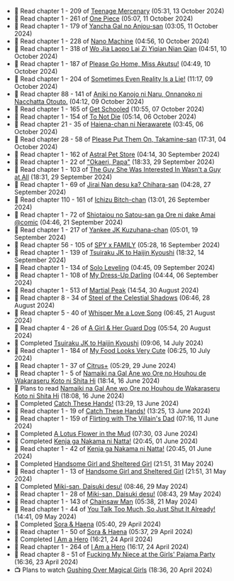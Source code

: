 <!-- ANILIST_ACTIVITY:start -->

-   📖 Read chapter 1 - 209 of [Teenage Mercenary](https://anilist.co/manga/126297) (05:31, 13 October 2024)
-   📖 Read chapter 1 - 261 of [One Piece](https://anilist.co/manga/30013) (05:07, 11 October 2024)
-   📖 Read chapter 1 - 179 of [Yancha Gal no Anjou-san](https://anilist.co/manga/101315) (03:05, 11 October 2024)
-   📖 Read chapter 1 - 228 of [Nano Machine](https://anilist.co/manga/120980) (04:56, 10 October 2024)
-   📖 Read chapter 1 - 318 of [Wo Jia Laopo Lai Zi Yiqian Nian Qian](https://anilist.co/manga/146267) (04:51, 10 October 2024)
-   📖 Read chapter 1 - 187 of [Please Go Home, Miss Akutsu!](https://anilist.co/manga/113501) (04:49, 10 October 2024)
-   📖 Read chapter 1 - 204 of [Sometimes Even Reality Is a Lie!](https://anilist.co/manga/113076) (11:17, 09 October 2024)
-   📖 Read chapter 88 - 141 of [Aniki no Kanojo ni Naru, Onnanoko ni Nacchatta Otouto.](https://anilist.co/manga/173831) (04:12, 09 October 2024)
-   📖 Read chapter 1 - 165 of [Get Schooled](https://anilist.co/manga/128521) (10:55, 07 October 2024)
-   📖 Read chapter 1 - 154 of [To Not Die](https://anilist.co/manga/136099) (05:14, 06 October 2024)
-   📖 Read chapter 21 - 35 of [Haiena-chan ni Nerawarete](https://anilist.co/manga/170235) (03:45, 06 October 2024)
-   📖 Read chapter 28 - 58 of [Please Put Them On, Takamine-san](https://anilist.co/manga/107559) (17:31, 04 October 2024)
-   📖 Read chapter 1 - 162 of [Astral Pet Store](https://anilist.co/manga/160143) (04:14, 30 September 2024)
-   📖 Read chapter 1 - 22 of ["Okaeri, Papa"](https://anilist.co/manga/154376) (18:33, 29 September 2024)
-   📖 Read chapter 1 - 103 of [The Guy She Was Interested In Wasn't a Guy at All](https://anilist.co/manga/149544) (18:31, 29 September 2024)
-   📖 Read chapter 1 - 69 of [Jirai Nan desu ka? Chihara-san](https://anilist.co/manga/137714) (04:28, 27 September 2024)
-   📖 Read chapter 110 - 161 of [Ichizu Bitch-chan](https://anilist.co/manga/119121) (13:01, 26 September 2024)
-   📖 Read chapter 1 - 72 of [Shiotaiou no Satou-san ga Ore ni dake Amai @comic](https://anilist.co/manga/123130) (04:46, 21 September 2024)
-   📖 Read chapter 1 - 217 of [Yankee JK Kuzuhana-chan](https://anilist.co/manga/116822) (05:01, 19 September 2024)
-   📖 Read chapter 56 - 105 of [SPY x FAMILY](https://anilist.co/manga/108556) (05:28, 16 September 2024)
-   📖 Read chapter 1 - 139 of [Tsuiraku JK to Haijin Kyoushi](https://anilist.co/manga/99737) (18:32, 14 September 2024)
-   📖 Read chapter 1 - 134 of [Solo Leveling](https://anilist.co/manga/105398) (04:45, 09 September 2024)
-   📖 Read chapter 1 - 108 of [My Dress-Up Darling](https://anilist.co/manga/101583) (04:44, 06 September 2024)
-   📖 Read chapter 1 - 513 of [Martial Peak](https://anilist.co/manga/104494) (14:54, 30 August 2024)
-   📖 Read chapter 8 - 34 of [Steel of the Celestial Shadows](https://anilist.co/manga/119004) (06:46, 28 August 2024)
-   📖 Read chapter 5 - 40 of [Whisper Me a Love Song](https://anilist.co/manga/107987) (06:45, 21 August 2024)
-   📖 Read chapter 4 - 26 of [A Girl & Her Guard Dog](https://anilist.co/manga/106315) (05:54, 20 August 2024)
-   📖 Completed [Tsuiraku JK to Haijin Kyoushi](https://anilist.co/manga/99737) (09:06, 14 July 2024)
-   📖 Read chapter 1 - 184 of [My Food Looks Very Cute](https://anilist.co/manga/129345) (06:25, 10 July 2024)
-   📖 Read chapter 1 - 37 of [Citrus+](https://anilist.co/manga/103884) (05:29, 29 June 2024)
-   📖 Read chapter 1 - 5 of [Namaiki na Gal Ane wo Ore no Houhou de Wakaraseru Koto ni Shita Hi](https://anilist.co/manga/172383) (18:14, 16 June 2024)
-   📖 Plans to read [Namaiki na Gal Ane wo Ore no Houhou de Wakaraseru Koto ni Shita Hi](https://anilist.co/manga/172383) (18:08, 16 June 2024)
-   📖 Completed [Catch These Hands!](https://anilist.co/manga/104112) (13:29, 13 June 2024)
-   📖 Read chapter 1 - 19 of [Catch These Hands!](https://anilist.co/manga/104112) (13:25, 13 June 2024)
-   📖 Read chapter 1 - 159 of [Flirting with The Villain's Dad](https://anilist.co/manga/117581) (07:16, 11 June 2024)
-   📖 Completed [A Lotus Flower in the Mud](https://anilist.co/manga/100037) (07:30, 03 June 2024)
-   📖 Completed [Kenja ga Nakama ni Natta!](https://anilist.co/manga/130548) (20:45, 01 June 2024)
-   📖 Read chapter 1 - 42 of [Kenja ga Nakama ni Natta!](https://anilist.co/manga/130548) (20:45, 01 June 2024)
-   📖 Completed [Handsome Girl and Sheltered Girl](https://anilist.co/manga/111168) (21:51, 31 May 2024)
-   📖 Read chapter 1 - 13 of [Handsome Girl and Sheltered Girl](https://anilist.co/manga/111168) (21:51, 31 May 2024)
-   📖 Completed [Miki-san, Daisuki desu!](https://anilist.co/manga/118993) (08:46, 29 May 2024)
-   📖 Read chapter 1 - 28 of [Miki-san, Daisuki desu!](https://anilist.co/manga/118993) (08:43, 29 May 2024)
-   📖 Read chapter 1 - 143 of [Chainsaw Man](https://anilist.co/manga/105778) (05:38, 21 May 2024)
-   📖 Read chapter 1 - 44 of [You Talk Too Much, So Just Shut It Already!](https://anilist.co/manga/149337) (14:41, 09 May 2024)
-   📖 Completed [Sora & Haena](https://anilist.co/manga/126769) (05:40, 29 April 2024)
-   📖 Read chapter 1 - 50 of [Sora & Haena](https://anilist.co/manga/126769) (05:37, 29 April 2024)
-   📖 Completed [I Am a Hero](https://anilist.co/manga/44440) (16:21, 24 April 2024)
-   📖 Read chapter 1 - 264 of [I Am a Hero](https://anilist.co/manga/44440) (16:17, 24 April 2024)
-   📖 Read chapter 8 - 51 of [Fucking My Niece at the Girls' Pajama Party](https://anilist.co/manga/128678) (16:36, 23 April 2024)
-   📺 Plans to watch [Gushing Over Magical Girls](https://anilist.co/anime/162780) (18:36, 20 April 2024)

<!-- ANILIST_ACTIVITY:end -->
